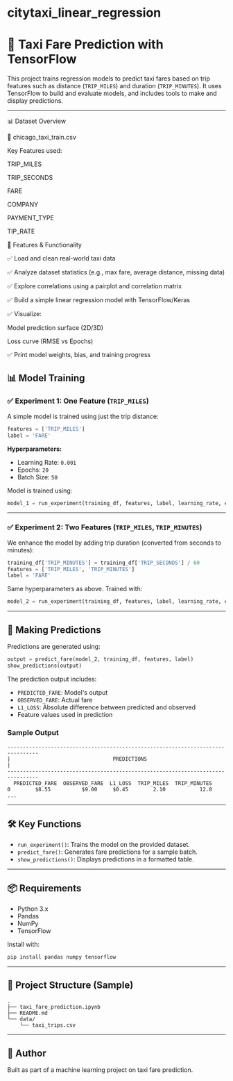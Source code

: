 # citytaxi_linear_regression

# 🚕 Taxi Fare Prediction with TensorFlow

This project trains regression models to predict taxi fares based on trip features such as distance (`TRIP_MILES`) and duration (`TRIP_MINUTES`). It uses TensorFlow to build and evaluate models, and includes tools to make and display predictions.

---
📊 Dataset Overview

📂 chicago_taxi_train.csv

Key Features used:

TRIP_MILES

TRIP_SECONDS

FARE

COMPANY

PAYMENT_TYPE

TIP_RATE

🚀 Features & Functionality

✅ Load and clean real-world taxi data

✅ Analyze dataset statistics (e.g., max fare, average distance, missing data)

✅ Explore correlations using a pairplot and correlation matrix

✅ Build a simple linear regression model with TensorFlow/Keras

✅ Visualize:

Model prediction surface (2D/3D)

Loss curve (RMSE vs Epochs)

✅ Print model weights, bias, and training progress


## 📊 Model Training

### ✅ Experiment 1: One Feature (`TRIP_MILES`)

A simple model is trained using just the trip distance:

```python
features = ['TRIP_MILES']
label = 'FARE'
```

**Hyperparameters:**
- Learning Rate: `0.001`
- Epochs: `20`
- Batch Size: `50`

Model is trained using:

```python
model_1 = run_experiment(training_df, features, label, learning_rate, epochs, batch_size)
```

---

### ✅ Experiment 2: Two Features (`TRIP_MILES`, `TRIP_MINUTES`)

We enhance the model by adding trip duration (converted from seconds to minutes):

```python
training_df['TRIP_MINUTES'] = training_df['TRIP_SECONDS'] / 60
features = ['TRIP_MILES', 'TRIP_MINUTES']
label = 'FARE'
```

Same hyperparameters as above. Trained with:

```python
model_2 = run_experiment(training_df, features, label, learning_rate, epochs, batch_size)
```

---

## 🧠 Making Predictions

Predictions are generated using:

```python
output = predict_fare(model_2, training_df, features, label)
show_predictions(output)
```

The prediction output includes:
- `PREDICTED_FARE`: Model's output
- `OBSERVED_FARE`: Actual fare
- `L1_LOSS`: Absolute difference between predicted and observed
- Feature values used in prediction

### Sample Output

```
--------------------------------------------------------------------------------
|                                 PREDICTIONS                                 |
--------------------------------------------------------------------------------
  PREDICTED_FARE  OBSERVED_FARE  L1_LOSS  TRIP_MILES  TRIP_MINUTES
0        $8.55          $9.00     $0.45        2.10           12.0
...
```

---

## 🛠️ Key Functions

- `run_experiment()`: Trains the model on the provided dataset.
- `predict_fare()`: Generates fare predictions for a sample batch.
- `show_predictions()`: Displays predictions in a formatted table.

---

## 📦 Requirements

- Python 3.x
- Pandas
- NumPy
- TensorFlow

Install with:

```bash
pip install pandas numpy tensorflow
```

---

## 📁 Project Structure (Sample)

```
.
├── taxi_fare_prediction.ipynb
├── README.md
└── data/
    └── taxi_trips.csv
```

---

## 📌 Author

Built as part of a machine learning project on taxi fare prediction.
